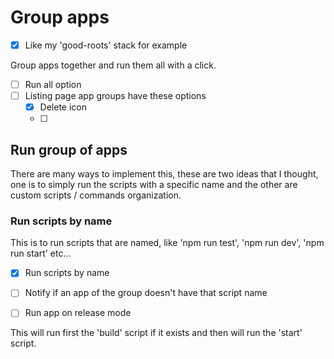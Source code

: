 # Group apps

- [x] Like my 'good-roots' stack for example

Group apps together and run them all with a click.

- [ ] Run all option
- [ ] Listing page app groups have these options
	- [x] Delete icon
	- [ ] 

## Run group of apps

There are many ways to implement this, these are two ideas that I thought, one is to simply run the scripts with a specific name and the other are custom scripts / commands organization.

### Run scripts by name

This is to run scripts that are named, like 'npm run test', 'npm run dev', 'npm run start' etc...

- [x] Run scripts by name
- [ ] Notify if an app of the group doesn't have that script name

- [ ] Run app on release mode

This will run first the 'build' script if it exists and then will run the 'start' script.
